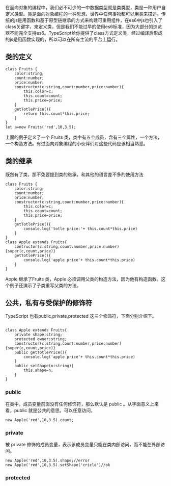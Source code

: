 在面向对象的编程中，我们必不可少的一中数据类型就是类类型，类是一种用户自定义类型。类是面向对象编程的一种思想，世界中任何事物都可以用类来描述。传统的js是用函数和基于原型链继承的方式来构建可重用组件，在es6中js也引入了class关键字，来定义类，但是我们不能过早的使用es6标准，因为大部分的浏览器不能完全支持es6。TypeScript给你提供了class方式定义类，经过编译后形成的js是用函数实现的，所以可以在所有主流的平台上运行。

## 类的定义

<pre><code class='syntax brush-java'>class Fruits {
	color:string;
	count:number;
	price:number;
	constructor(c:string,count:number,price:number){
		this.color=c;
		this.count=count;
		this.price=price;
	}
	getTotlePrice(){
		return this.count*this.price;
	}
}
let a=new Fruits('red',10,3.5);
</code></pre>

上面的例子定义了一个 Fruits 类，类中有五个成员，含有三个属性，一个方法，一个构造方法。有过面向对象编程的小伙伴们对这些代码应该相当熟悉。

## 类的继承

既然有了类，那不免要提到类的继承，和其他的语言差不多的使用方法

<pre><code class='syntax brush-java'>class Fruits {
	color:string;
	count:number;
	price:number;
	constructor(c:string,count:number,price:number){
		this.color=c;
		this.count=count;
		this.price=price;
	}
	getTotlePrice(){
		console.log('totle price:'+ this.count*this.price)
	}
}
class Apple extends Fruits{
	contructor(c:string,count:number,price:number){super(c,count,price)}
	getTotlePrice(){
		console.log('apple price'+ this.count*this.price)
	}
}
</code></pre>

Apple 继承了Fruits 类，Apple 必须调用父类的构造方法，因为他有构造函数。这个例子还演示了子类重写父类的方法。

## 公共，私有与受保护的修饰符

TypeScript 也有public,private,protected 这三个修饰符，下面分别介绍下。

<pre><code class='syntax brush-java'>
class Apple extends Fruits{
	private shape:string;
	protected owner:string;
	constructor(c:string,count:number,price:number){super(c,count,price)}
	public getTotlePrice(){
		console.log('apple price'+ this.count*this.price)
	}
	public setShape(n:string){
		this.shape=n;
	}
}
</code></pre>

### public

在类中，成员变量前面没有任何修饰符，那么默认是 public 。从字面意义上来看，public 就是公共的意思。可以任意访问，

<pre><code class='syntax brush-java'>new Apple('red',10,3.5).count;
</code></pre>

### private

被 private 修饰的成员变量，表示该成员变量只能在类内部访问，而不能在外部访问。

<pre><code class='syntax brush-java'>new Apple('red',10,3.5).shape;//error
new Apple('red',10,3.5).setShape('cricle')//ok
</code></pre>

### protected





























